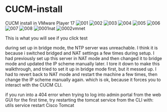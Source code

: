 # CUCM-install
CUCM install in VMware Player 17
![001](https://github.com/Matthew-Requejo559/CUCM-install/assets/136190678/e9bd66bd-b6b8-4907-930c-5bc00f35839a)
![002](https://github.com/Matthew-Requejo559/CUCM-install/assets/136190678/b7a4df3f-0948-4919-a273-02eef1210e8a)
![003](https://github.com/Matthew-Requejo559/CUCM-install/assets/136190678/7b824307-6006-470b-ae83-7cf94565c9d2)
![004](https://github.com/Matthew-Requejo559/CUCM-install/assets/136190678/43d0b0cf-b0c5-4c77-9de0-ea20f3e73b63)
![005](https://github.com/Matthew-Requejo559/CUCM-install/assets/136190678/2db6e934-94cc-4b28-a1c4-0a6d5a7e63c3)
![006](https://github.com/Matthew-Requejo559/CUCM-install/assets/136190678/17f1c5fc-dde6-444a-9e7e-1556fa5b99f9)
![007](https://github.com/Matthew-Requejo559/CUCM-install/assets/136190678/2002efed-d2cc-4369-9ba3-6c5a1bdb35e3)
![008](https://github.com/Matthew-Requejo559/CUCM-install/assets/136190678/b2f3ae70-043f-4292-a2c4-8373b2bb2396)
![0001nat](https://github.com/Matthew-Requejo559/CUCM-install/assets/136190678/70dea517-9361-4d26-afeb-72c3de43d6cd)
![0002vmnet](https://github.com/Matthew-Requejo559/CUCM-install/assets/136190678/3852c24c-95fd-4313-ae24-125001f9ab9b)




This is what you will see if you click test

during set up in bridge mode, the NTP server was unreachable. I think it is because i switched bridged and NAT settings a few times during setup. I had previously set up this server in NAT mode and 
then changed it to bridge mode and updated the IP scheme manually later. I tore it down to make this walkthrough, and tried to set it up in bridge mode first, but it messed up. I had to revert back 
to NAT mode and restart the machine a few times, then change the IP scheme manually again. which is ok, because it forces you to interact with the CUCM CLI. 

if you run into a 404 error when trying to log into admin portal from the web GUI for the first time, try restarting the tomcat service from the CLI with: utils service restart Cisco Tomcat

